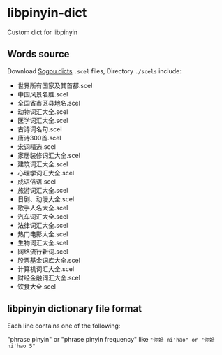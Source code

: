 # libpinyin-dict
Custom dict for libpinyin

## Words source

Download [Sogou dicts] `.scel` files,
Directory `./scels` include:

*   世界所有国家及其首都.scel
*   中国风景名胜.scel
*   全国省市区县地名.scel
*   动物词汇大全.scel
*   医学词汇大全.scel
*   古诗词名句.scel
*   唐诗300首.scel
*   宋词精选.scel
*   家居装修词汇大全.scel
*   建筑词汇大全.scel
*   心理学词汇大全.scel
*   成语俗语.scel
*   旅游词汇大全.scel
*   日剧、动漫大全.scel
*   歌手人名大全.scel
*   汽车词汇大全.scel
*   法律词汇大全.scel
*   热门电影大全.scel
*   生物词汇大全.scel
*   网络流行新词.scel
*   股票基金词库大全.scel
*   计算机词汇大全.scel
*   财经金融词汇大全.scel
*   饮食大全.scel

[Sogou dicts]: https://pinyin.sogou.com/dict/

## libpinyin dictionary file format

Each line contains one of the following:

"phrase pinyin" or "phrase pinyin frequency" like
`"你好 ni'hao" or "你好 ni'hao 5"`
